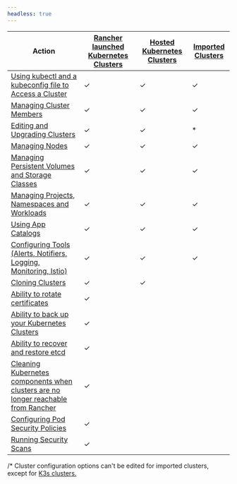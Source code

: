 ```yaml
---
headless: true
---
```

| Action | [Rancher launched Kubernetes Clusters]({{<baseurl>}}/rancher/v2.x/en/cluster-provisioning/rke-clusters/) | [Hosted Kubernetes Clusters]({{<baseurl>}}/rancher/v2.x/en/cluster-provisioning/hosted-kubernetes-clusters/) | [Imported Clusters]({{<baseurl>}}/rancher/v2.x/en/cluster-provisioning/imported-clusters) |
| --- | --- | ---| ---|
| [Using kubectl and a kubeconfig file to Access a Cluster]({{<baseurl>}}/rancher/v2.x/en/cluster-admin/cluster-access/kubectl/) | ✓ | ✓ | ✓ |
| [Managing Cluster Members]({{<baseurl>}}/rancher/v2.x/en/cluster-admin/cluster-access/cluster-members/) | ✓ | ✓ | ✓ |
| [Editing and Upgrading Clusters]({{<baseurl>}}/rancher/v2.x/en/cluster-admin/editing-clusters/) | ✓ | ✓ | * |
| [Managing Nodes]({{<baseurl>}}/rancher/v2.x/en/cluster-admin/nodes) | ✓ | ✓ | ✓ |
| [Managing Persistent Volumes and Storage Classes]({{<baseurl>}}/rancher/v2.x/en/cluster-admin/volumes-and-storage/) | ✓ | ✓ | ✓ |
| [Managing Projects, Namespaces and Workloads]({{<baseurl>}}/rancher/v2.x/en/cluster-admin/projects-and-namespaces/) | ✓ | ✓ | ✓ |
| [Using App Catalogs]({{<baseurl>}}/rancher/v2.x/en/catalog/) | ✓ | ✓ | ✓ |
| [Configuring Tools (Alerts, Notifiers, Logging, Monitoring, Istio)]({{<baseurl>}}/rancher/v2.x/en/cluster-admin/tools/) | ✓ | ✓ | ✓ |
| [Cloning Clusters]({{<baseurl>}}/rancher/v2.x/en/cluster-admin/cloning-clusters/)| ✓ | ✓ | |
| [Ability to rotate certificates]({{<baseurl>}}/rancher/v2.x/en/cluster-admin/certificate-rotation/) | ✓ |  | |
| [Ability to back up your Kubernetes Clusters]({{<baseurl>}}/rancher/v2.x/en/cluster-admin/backing-up-etcd/) | ✓ | | |
| [Ability to recover and restore etcd]({{<baseurl>}}/rancher/v2.x/en/cluster-admin/restoring-etcd/) | ✓ | | |
| [Cleaning Kubernetes components when clusters are no longer reachable from Rancher]({{<baseurl>}}/rancher/v2.x/en/cluster-admin/cleaning-cluster-nodes/) | ✓ | | |
| [Configuring Pod Security Policies]({{<baseurl>}}/rancher/v2.x/en/cluster-admin/pod-security-policy/) | ✓ |  | |
| [Running Security Scans]({{<baseurl>}}/rancher/v2.x/en/security/security-scan/) | ✓ |  | |

/* Cluster configuration options can't be edited for imported clusters, except for [K3s clusters.]({{<baseurl>}}/rancher/v2.x/en/cluster-provisioning/imported-clusters/#additional-features-for-imported-k3s-clusters)
